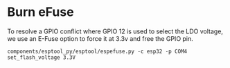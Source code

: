 # Burn eFuse

To resolve a GPIO conflict where GPIO 12 is used to select the LDO voltage, we use an E-Fuse option to force it at 3.3v and free the GPIO pin.

```
components/esptool_py/esptool/espefuse.py -c esp32 -p COM4 set_flash_voltage 3.3V 
```
